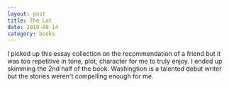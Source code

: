 ```yaml
---
layout: post
title: The Lot
date: 2019-08-14
category: books
---
```


I picked up this essay collection on the recommendation of a friend but it was too repetitive in tone, plot, character for me to truly enjoy. I ended up skimming the 2nd half of the book. Washingtion is a talented debut writer but the stories weren't compelling enough for me.